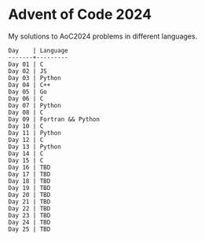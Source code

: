# Advent of Code 2024

My solutions to AoC2024 problems in different languages.

```
Day    | Language
-------+---------
Day 01 | C
Day 02 | JS
Day 03 | Python
Day 04 | C++
Day 05 | Go
Day 06 | C
Day 07 | Python
Day 08 | C
Day 09 | Fortran && Python
Day 10 | C
Day 11 | Python
Day 12 | C
Day 13 | Python
Day 14 | C
Day 15 | C
Day 16 | TBD
Day 17 | TBD
Day 18 | TBD
Day 19 | TBD
Day 20 | TBD
Day 21 | TBD
Day 22 | TBD
Day 23 | TBD
Day 24 | TBD
Day 25 | TBD
```
